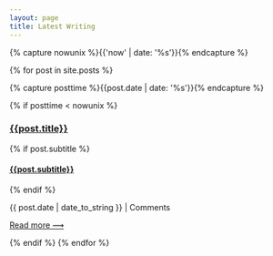 ```yaml
---
layout: page
title: Latest Writing
---
```


{% capture nowunix %}{{'now' | date: '%s'}}{% endcapture %}

{% for post in site.posts %}

{% capture posttime %}{{post.date | date: '%s'}}{% endcapture %}

{% if posttime < nowunix %}

<div class="pv4">

<h3 class="mv0"><a class="no-underline tcblack" href="{{post.url}}">{{post.title}}</a></h3>

{% if post.subtitle %}

<h4 class="mv0 fw3"><a class="no-underline tcblack" href="{{post.url}}">{{post.subtitle}}</a></h4>

{% endif %}

<span class="f5 f6-s ttu black-20 pv3">{{ post.date | date_to_string }} | <span class="disqus-comment-count" data-disqus-url="http://tomcritchlow.com{{post.url}}">Comments</span> </span>

<p><a class="no-underline tcblack" href="{{post.url}}">Read more &#10239;</a></p>

</div>

{% endif %}
{% endfor %}

<script id="dsq-count-scr" src="//tomcritchlow.disqus.com/count.js" async></script>
